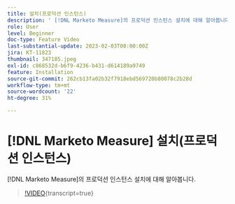 ```yaml
---
title: 설치(프로덕션 인스턴스)
description: ' [!DNL Marketo Measure]의 프로덕션 인스턴스 설치에 대해 알아봅니다.'
role: User
level: Beginner
doc-type: Feature Video
last-substantial-update: 2023-02-03T00:00:00Z
jira: KT-11823
thumbnail: 347185.jpeg
exl-id: c868532d-b6f9-4236-b431-d614189a9749
feature: Installation
source-git-commit: 262cb13fa02b32f7918ebd569720b80078c2b28d
workflow-type: tm+mt
source-wordcount: '22'
ht-degree: 31%

---
```


# [!DNL Marketo Measure] 설치(프로덕션 인스턴스)

[!DNL Marketo Measure]의 프로덕션 인스턴스 설치에 대해 알아봅니다.

>[!VIDEO](https://video.tv.adobe.com/v/347185/?learn=on){transcript=true}
